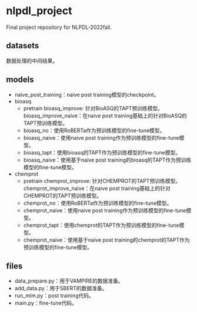 # nlpdl_project
Final project repository for NLPDL-2022fall.
## datasets
数据处理的中间结果。
## models
- naive_post_training：naive post training模型的checkpoint。
- bioasq
  - pretrain
    bioasq_improve: 针对BioASQ的TAPT预训练模型。
    bioasq_improve_naive：在naive post training基础上的针对BioASQ的TAPT预训练模型。
  - bioasq_no：使用RoBERTa作为预训练模型的fine-tune模型。
  - bioasq_naive：使用naive post training作为预训练模型的fine-tune模型。
  - bioasq_tapt：使用bioasq的TAPT作为预训练模型的fine-tune模型。
  - bioasq_naive：使用基于naive post training的bioasq的TAPT作为预训练模型的fine-tune模型。
- chemprot
  - pretrain
    chemprot_improve: 针对CHEMPROT的TAPT预训练模型。
    chemprot_improve_naive：在naive post training基础上的针对CHEMPROT的TAPT预训练模型。
  - chemprot_no：使用RoBERTa作为预训练模型的fine-tune模型。
  - chemprot_naive：使用naive post training作为预训练模型的fine-tune模型。
  - chemprot_tapt：使用chemprot的TAPT作为预训练模型的fine-tune模型。
  - chemprot_naive：使用基于naive post training的chemprot的TAPT作为预训练模型的fine-tune模型。
## files
- data_prepare.py：用于VAMPIRE的数据准备。
- add_data.py：用于SBERT的数据准备。
- run_mlm.py：post training代码。
- main.py：fine-tune代码。
